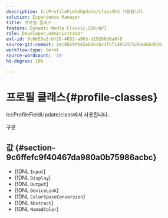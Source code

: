 ```yaml
---
description: IccProfileFieldUpdate/class에서 사용됩니다.
solution: Experience Manager
title: 프로필 클래스
feature: Dynamic Media Classic,SDK/API
role: Developer,Administrator
exl-id: 9c6b59a2-bf26-4032-a963-d29268d0a0f8
source-git-commit: 1ec8b59f442eb96c6c3f5f1405d57a38a86bd056
workflow-type: tm+mt
source-wordcount: '19'
ht-degree: 10%

---
```


# 프로필 클래스{#profile-classes}

IccProfileFieldUpdate/class에서 사용됩니다.

구문

## 값 {#section-9c6ffefc9f40467da980a0b75986acbc}

* [!DNL `Input`]
* [!DNL `Display`]
* [!DNL `Output`]
* [!DNL `DeviceLink`]
* [!DNL `ColorSpaceConversion`]
* [!DNL `Abstract`]
* [!DNL `NamedColor`]
